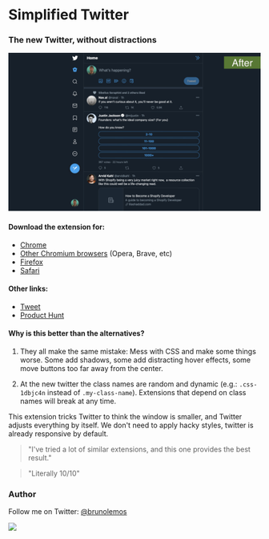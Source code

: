 # Simplified Twitter

### The new Twitter, without distractions

[![simplified-twitter-comparison-gif](./assets/screenshot.gif)](https://twitter.com/brunolemos/status/1154309740694003713?s=20)

#### Download the extension for:

- [Chrome](https://chrome.google.com/webstore/detail/simplified-twitter/kfopmjhmejbgomgeajemgpgpbckpoopg)
- [Other Chromium browsers](https://github.com/brunolemos/simplified-twitter/raw/master/chrome/simplified-twitter-extension.crx) (Opera, Brave, etc)
- [Firefox](https://addons.mozilla.org/en-US/firefox/addon/simplified-twitter/)
- [Safari](https://apps.apple.com/app/id1479307973?mt=12)

#### Other links:

- [Tweet](https://twitter.com/brunolemos/status/1154309740694003713?s=20)
- [Product Hunt](https://www.producthunt.com/posts/simplified-twitter)

#### Why is this better than the alternatives?

1. They all make the same mistake: Mess with CSS and make some things worse. Some add shadows, some add distracting hover effects, some move buttons too far away from the center.

2. At the new twitter the class names are random and dynamic (e.g.: `.css-1dbjc4n` instead of `.my-class-name`). Extensions that depend on class names will break at any time.

This extension tricks Twitter to think the window is smaller, and Twitter adjusts everything by itself. We don't need to apply hacky styles, twitter is already responsive by default.

> "I've tried a lot of similar extensions, and this one provides the best result."

> "Literally 10/10"

### Author

Follow me on Twitter: [@brunolemos](https://twitter.com/brunolemos)

<a href="https://twitter.com/brunolemos" target="_blank"><img src="https://github.com/brunolemos.png?size=200" height="100" /></a>
